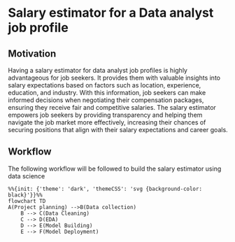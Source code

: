# Salary estimator for a Data analyst job profile

## Motivation

Having a salary estimator for data analyst job profiles is highly advantageous for job seekers. It provides them with valuable insights into salary expectations based on factors such as location, experience, education, and industry. With this information, job seekers can make informed decisions when negotiating their compensation packages, ensuring they receive fair and competitive salaries. The salary estimator empowers job seekers by providing transparency and helping them navigate the job market more effectively, increasing their chances of securing positions that align with their salary expectations and career goals.

## Workflow 

The following workflow will be followed to build the salary estimator using data science

```mermaid
%%{init: {'theme': 'dark', 'themeCSS': 'svg {background-color: black}'}}%%
flowchart TD
A(Project planning) -->B(Data collection)
    B --> C(Data Cleaning)
    C --> D(EDA)
    D --> E(Model Building)
    E --> F(Model Deployment)
```

